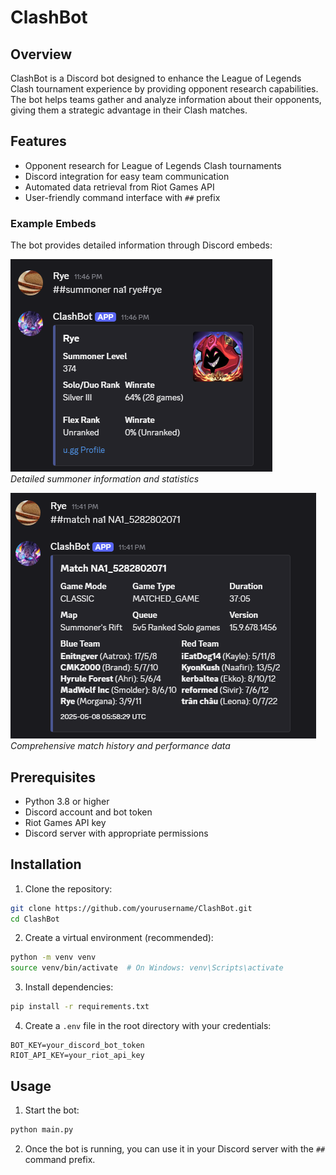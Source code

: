 # ClashBot

## Overview
ClashBot is a Discord bot designed to enhance the League of Legends Clash tournament experience by providing opponent research capabilities. The bot helps teams gather and analyze information about their opponents, giving them a strategic advantage in their Clash matches.

## Features
- Opponent research for League of Legends Clash tournaments
- Discord integration for easy team communication
- Automated data retrieval from Riot Games API
- User-friendly command interface with `##` prefix

### Example Embeds
The bot provides detailed information through Discord embeds:

![Summoner Information](assets/images/clashbot_summoner_embed.png)\
*Detailed summoner information and statistics*

![Match Information](assets/images/clashbot_match_embed.png)\
*Comprehensive match history and performance data*

## Prerequisites
- Python 3.8 or higher
- Discord account and bot token
- Riot Games API key
- Discord server with appropriate permissions

## Installation

1. Clone the repository:
```bash
git clone https://github.com/yourusername/ClashBot.git
cd ClashBot
```

2. Create a virtual environment (recommended):
```bash
python -m venv venv
source venv/bin/activate  # On Windows: venv\Scripts\activate
```

3. Install dependencies:
```bash
pip install -r requirements.txt
```

4. Create a `.env` file in the root directory with your credentials:
```
BOT_KEY=your_discord_bot_token
RIOT_API_KEY=your_riot_api_key
```

## Usage

1. Start the bot:
```bash
python main.py
```

2. Once the bot is running, you can use it in your Discord server with the `##` command prefix.
